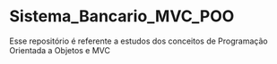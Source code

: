 # Sistema_Bancario_MVC_POO
Esse repositório é referente a estudos dos conceitos de Programação Orientada a Objetos e MVC
